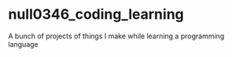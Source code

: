 # null0346_coding_learning
A bunch of projects of things I make while learning a programming language
